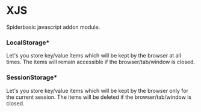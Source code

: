# XJS
Spiderbasic javascript addon module.

### LocalStorage*
Let's you store key/value items which will be kept by the browser at all times. 
The items will remain accessible if the browser/tab/window is closed.

### SessionStorage*
Let's you store key/value items which will be kept by the browser only for the current session. 
The items will be deleted if the browser/tab/window is closed.
